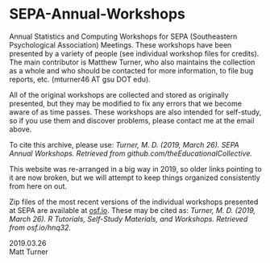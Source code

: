 # SEPA-Annual-Workshops
Annual Statistics and Computing Workshops for SEPA (Southeastern Psychological Association) Meetings. These workshops have been presented by a variety of people (see individual workshop files for credits). The main contributor is Matthew Turner, who also maintains the collection as a whole and who should be contacted for more information, to file bug reports, etc. (mturner46 AT gsu DOT edu).

All of the original workshops are collected and stored as originally presented, but they may be modified to fix any errors that we become aware of as time passes. These workshops are also intended for self-study, so if you use them and discover problems, please contact me at the email above.

To cite this archive, please use: _Turner, M. D. (2019, March 26). SEPA Annual Workshops. Retrieved from github.com/theEducationalCollective._

This website was re-arranged in a big way in 2019, so older links pointing to it are now broken, but we will attempt to keep things organized consistently from here on out.

Zip files of the most recent versions of the individual workshops presented at SEPA are available at [osf.io](https://osf.io/hnq32/). These may be cited as: _Turner, M. D. (2019, March 26). R Tutorials, Self-Study Materials, and Workshops. Retrieved from osf.io/hnq32._

2019.03.26<br/>
Matt Turner
